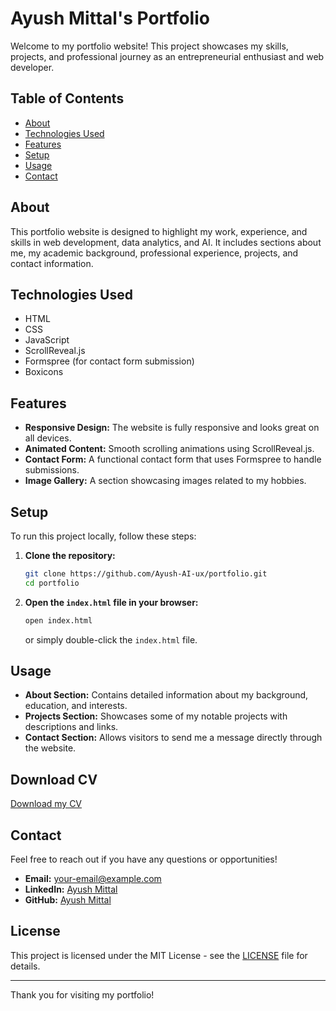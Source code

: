 # Ayush Mittal's Portfolio

Welcome to my portfolio website! This project showcases my skills, projects, and professional journey as an entrepreneurial enthusiast and web developer.

## Table of Contents

- [About](#about)
- [Technologies Used](#technologies-used)
- [Features](#features)
- [Setup](#setup)
- [Usage](#usage)
- [Contact](#contact)

## About

This portfolio website is designed to highlight my work, experience, and skills in web development, data analytics, and AI. It includes sections about me, my academic background, professional experience, projects, and contact information.

## Technologies Used

- HTML
- CSS
- JavaScript
- ScrollReveal.js
- Formspree (for contact form submission)
- Boxicons

## Features

- **Responsive Design:** The website is fully responsive and looks great on all devices.
- **Animated Content:** Smooth scrolling animations using ScrollReveal.js.
- **Contact Form:** A functional contact form that uses Formspree to handle submissions.
- **Image Gallery:** A section showcasing images related to my hobbies.

## Setup

To run this project locally, follow these steps:

1. **Clone the repository:**
    ```bash
    git clone https://github.com/Ayush-AI-ux/portfolio.git
    cd portfolio
    ```

2. **Open the `index.html` file in your browser:**
    ```bash
    open index.html
    ```
    or simply double-click the `index.html` file.

## Usage

- **About Section:** Contains detailed information about my background, education, and interests.
- **Projects Section:** Showcases some of my notable projects with descriptions and links.
- **Contact Section:** Allows visitors to send me a message directly through the website.

## Download CV

[Download my CV](/assets/Resume.pdf)

## Contact

Feel free to reach out if you have any questions or opportunities!

- **Email:** your-email@example.com
- **LinkedIn:** [Ayush Mittal](https://www.linkedin.com/in/ayush-mittal-b25361289/)
- **GitHub:** [Ayush Mittal](https://github.com/Ayush-AI-ux)

## License

This project is licensed under the MIT License - see the [LICENSE](LICENSE) file for details.

---

Thank you for visiting my portfolio!
